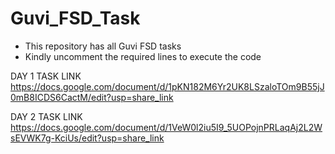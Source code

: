 # Guvi_FSD_Task
* This repository has all Guvi FSD tasks
* Kindly uncomment the required lines to execute the code

DAY 1 TASK LINK
https://docs.google.com/document/d/1pKN182M6Yr2UK8LSzaloTOm9B55jJ0mB8ICDS6CactM/edit?usp=share_link

DAY 2 TASK LINK
https://docs.google.com/document/d/1VeW0l2iu5I9_5UOPojnPRLaqAj2L2WsEVWK7g-KciUs/edit?usp=share_link
